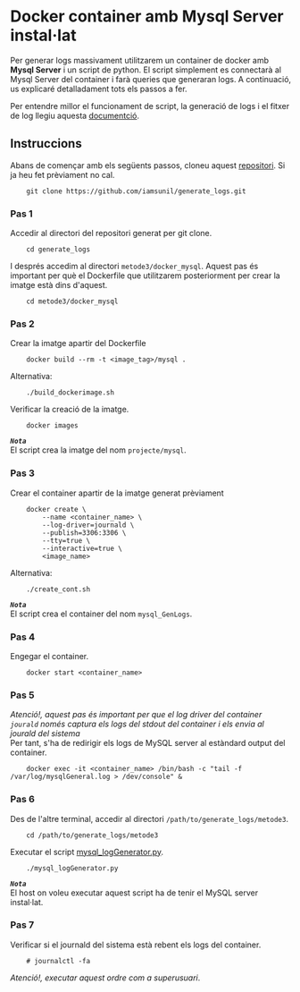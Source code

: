 # Docker container amb Mysql Server instal·lat  
Per generar logs massivament utilitzarem un container de docker amb **Mysql Server** i un script de python. El script simplement es connectarà al Mysql Server del container i farà queries que generaran logs. A continuació, us explicaré detalladament tots els passos a fer.  

Per entendre millor el funcionament de script, la generació de logs i el fitxer de log llegiu aquesta [documentció](https://github.com/iamsunil/generate_logs/blob/master/metode3/docker_mysql/README.md).  

## Instruccions 
Abans de començar amb els següents passos, cloneu aquest [repositori](https://github.com/iamsunil/generate_logs.git). Si ja heu fet prèviament no cal.  
    
		git clone https://github.com/iamsunil/generate_logs.git  

### Pas 1  
Accedir al directori del repositori generat per git clone.  
  
		cd generate_logs  
I després accedim al directori `metode3/docker_mysql`. Aquest pas és important per què el Dockerfile que utilitzarem posteriorment per crear la imatge està dins d'aquest.  

		cd metode3/docker_mysql  

### Pas 2  
Crear la imatge apartir del Dockerfile 

		docker build --rm -t <image_tag>/mysql .
		
Alternativa: 
	
		./build_dockerimage.sh  
		
Verificar la creació de la imatge.  

		docker images  
***`Nota`***  
El script crea la imatge del nom `projecte/mysql`.  
 
### Pas 3  
Crear el container apartir de la imatge generat prèviament  

		docker create \
			--name <container_name> \
			--log-driver=journald \
			--publish=3306:3306 \
			--tty=true \
		    --interactive=true \
			<image_name>   
Alternativa:  

		./create_cont.sh

***`Nota`***  
El script crea el container del nom `mysql_GenLogs`.

### Pas 4  
Engegar el container.
		
		docker start <container_name>

### Pas 5  
*Atenció!, aquest pas és important per que el log driver del container `jourald` només captura els logs del stdout del container i els envia al jourald del sistema*  
Per tant, s'ha de redirigir els logs de MySQL server al estàndard output del container.   

		docker exec -it <container_name> /bin/bash -c "tail -f /var/log/mysqlGeneral.log > /dev/console" &  

### Pas 6  
Des de l'altre terminal, accedir al directori `/path/to/generate_logs/metode3`.  

		cd /path/to/generate_logs/metode3  
		
Executar el script [mysql_logGenerator.py](https://github.com/iamsunil/generate_logs/blob/master/metode3/mysql_logGenerator.py).  

		./mysql_logGenerator.py   

***`Nota`***  
	El host on voleu executar aquest script ha de tenir el MySQL server instal·lat. 
	
### Pas 7  
Verificar si el journald del sistema està rebent els logs del container.  

		# journalctl -fa  

*Atenció!, executar aquest ordre com a superusuari*.

 
